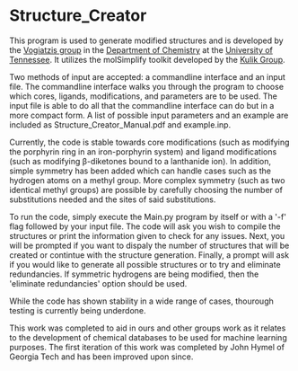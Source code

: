 # Structure_Creator

This program is used to generate modified structures and is developed by the [Vogiatzis group](https://vogiatzis.utk.edu/)  in the [Department of Chemistry](https://chem.utk.edu/) at the [University of Tennessee](https://www.utk.edu/). It utilizes the molSimplify toolkit developed by the [Kulik Group](http://hjkgrp.mit.edu). 

Two methods of input are accepted: a commandline interface and an input file. The commandline interface walks you through the program to choose which cores, ligands, modifications, and parameters are to be used. The input file is able to do all that the commandline interface can do but in a more compact form. A list of possible input parameters and an example are included as Structure_Creator_Manual.pdf and example.inp. 

Currently, the code is stable towards core modifications (such as modifying the porphyrin ring in an iron-porphyrin system) and ligand modifications (such as modifying β-diketones bound to a lanthanide ion). In addition, simple symmetry has been added which can handle cases such as the hydrogen atoms on a methyl group. More complex symmetry (such as two identical methyl groups) are possible by carefully choosing the number of substitutions needed and the sites of said substitutions. 

To run the code, simply execute the Main.py program by itself or with a '-f' flag followed by your input file. The code will ask you wish to compile the structures or print the information given to check for any issues. Next, you will be prompted if you want to dispaly the number of structures that will be created or contintue with the structure generation. Finally, a prompt will ask if you would like to generate all possible structures or to try and eliminate redundancies. If symmetric hydrogens are being modified, then the 'eliminate redundancies' option should be used. 

While the code has shown stability in a wide range of cases, thourough testing is currently being underdone. 

This work was completed to aid in ours and other groups work as it relates to the development of chemical databases to be used for machine learning purposes. The first iteration of this work was completed by John Hymel of Georgia Tech and has been improved upon since. 
